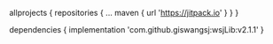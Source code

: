 
allprojects {
    repositories {
        ...
        maven { url 'https://jitpack.io' }
    }
}

dependencies {
    implementation 'com.github.giswangsj:wsjLib:v2.1.1'
}